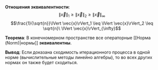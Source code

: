 **Отношения эквивалентности**:
$$\lVert \vec{x}\rVert_1 \geq \lVert \vec{x}\rVert_2 \geq \lVert \vec{x}\rVert_{\infty}$$$$\frac{1}{\sqrt{n}}\lVert \vec{x}\rVert_1 \leq \lVert \vec{x}\rVert_2 \leq \sqrt{n}\ \lVert \vec{x}\rVert_{\infty}$$

**Теорема**:
В конечномерном пространстве все операторные [[Норма (Norm)|нормы]] **эквивалентны**.

**Вывод**:
Если доказана сходимость итерационного процесса в одной норме (вычислительные методы линейно алгебры), то во всех других нормах он также будет сходиться.